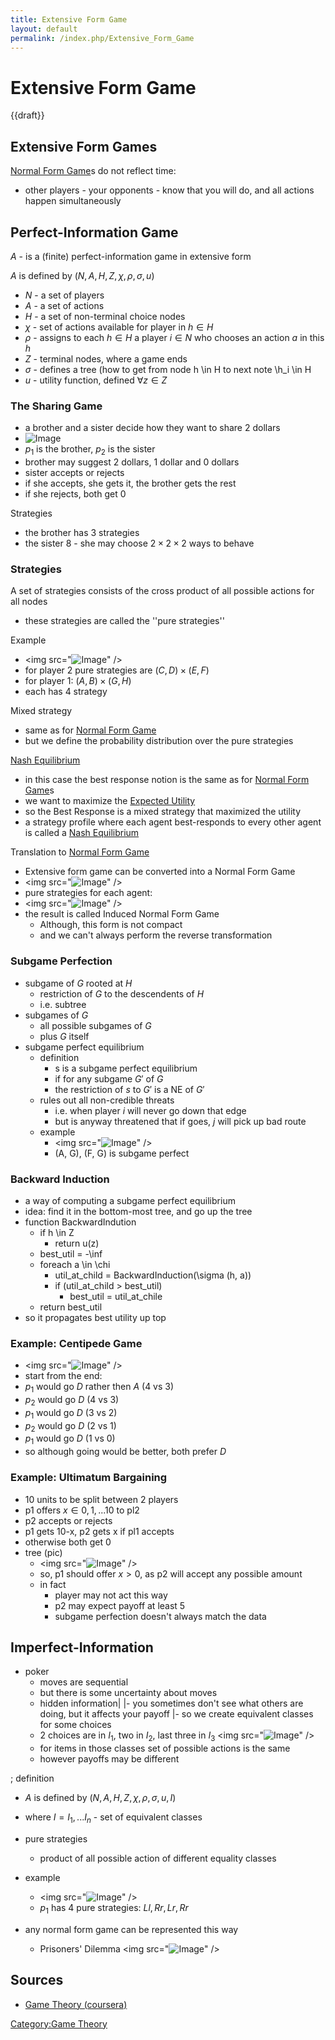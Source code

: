 ```yaml
---
title: Extensive Form Game
layout: default
permalink: /index.php/Extensive_Form_Game
---
```


# Extensive Form Game

{{draft}}

## Extensive Form Games
[Normal Form Game](Normal_Form_Game)s do not reflect time: 
- other players - your opponents - know that you will do, and all actions happen simultaneously


## Perfect-Information Game
$A$ - is a (finite) perfect-information game in extensive form

$A$ is defined by $(N, A, H, Z, \chi, \rho, \sigma, u)$
- $N$ - a set of players
- $A$ - a set of actions
- $H$ - a set of non-terminal choice nodes
- $\chi$ - set of actions available for player in $h \in H$
- $\rho$ - assigns to each $h \in H$ a player $i \in N$ who chooses an action $a$ in this $h$
- $Z$ - terminal nodes, where a game ends
- $\sigma$ - defines a tree (how to get from node h \in H to next note \h_i \in H
- $u$ - utility function, defined $\forall z \in Z$



### The Sharing Game
- a brother and a sister decide how they want to share 2 dollars
- <img src="https://raw.github.com/alexeygrigorev/wiki-figures/master/ulb/de/gt/sharing-game.png" alt="Image">
- $p_1$ is the brother, $p_2$ is the sister
- brother may suggest 2 dollars, 1 dollar and 0 dollars
- sister accepts or rejects
- if she accepts, she gets it, the brother gets the rest
- if she rejects, both get 0

Strategies
- the brother has 3 strategies
- the sister 8 - she may choose $2 \times 2 \times 2$ ways to behave


### Strategies
A set of strategies consists of the cross product of all possible actions for all nodes
- these strategies are called the ''pure strategies''

Example
- <img src="<img src="https://raw.githubusercontent.com/alexeygrigorev/wiki-figures/master/legacy/1ek4jlfnq051brasho90rph19h.png" alt="Image">" />
- for player 2 pure strategies are $(C, D) \times (E, F)$
- for player 1: $(A, B) \times (G, H)$
- each has 4 strategy

Mixed strategy
- same as for [Normal Form Game](Normal_Form_Game)
- but we define the probability distribution over the pure strategies

[Nash Equilibrium](Nash_Equilibrium)
- in this case the best response notion is the same as for [Normal Form Game](Normal_Form_Game)s
- we want to maximize the [Expected Utility](Expected_Utility)
- so the Best Response is a mixed strategy that maximized the utility
- a strategy profile where each agent best-responds to every other agent is called a [Nash Equilibrium](Nash_Equilibrium)


Translation to [Normal Form Game](Normal_Form_Game)
- Extensive form game can be converted into a Normal Form Game
- <img src="<img src="https://raw.githubusercontent.com/alexeygrigorev/wiki-figures/master/legacy/39pgmt7kdnb8h42m0lgiu4vtvn.png" alt="Image">" />
- pure strategies for each agent:
- <img src="<img src="https://raw.githubusercontent.com/alexeygrigorev/wiki-figures/master/legacy/2k9n1e39c3vu9f8pcci9arofpj.png" alt="Image">" />
- the result is called Induced Normal Form Game
  - Although, this form is not compact
  - and we can't always perform the reverse transformation


### Subgame Perfection
- subgame of $G$ rooted at $H$
  - restriction of $G$ to the descendents of $H$
  - i.e. subtree
- subgames of $G$
  - all possible subgames of $G$
  - plus $G$ itself
- subgame perfect equilibrium
  - definition
    - s is a subgame perfect equilibrium
    - if for any subgame $G'$ of $G$
    - the restriction of $s$ to $G'$ is a NE of $G'$
  - rules out all non-credible threats
    - i.e. when player $i$ will never go down that edge
    - but is anyway threatened that if goes, $j$ will pick up bad route
  - example
    - <img src="<img src="https://raw.githubusercontent.com/alexeygrigorev/wiki-figures/master/legacy/7svpoqecaqa4qh8mhajuucdjkp.png" alt="Image">" />
    - (A, G), (F, G) is subgame perfect


### Backward Induction
- a way of computing a subgame perfect equilibrium
- idea: find it in the bottom-most tree, and go up the tree
- function BackwardIndution
  - if h \in Z
    - return u(z)
  - best_util = -\inf
  - foreach a \in \chi
    - util_at_child = BackwardInduction(\sigma (h, a))
    - if (util_at_child > best_util)
      - best_util = util_at_chile
  - return best_util
- so it propagates best utility up top


### Example: Centipede Game
- <img src="<img src="https://raw.githubusercontent.com/alexeygrigorev/wiki-figures/master/legacy/087nlskqe9e4cq3ov898pivqj0.png" alt="Image">" />
- start from the end:
- $p_1$ would go $D$ rather then $A$ (4 vs 3)
- $p_2$ would go $D$ (4 vs 3)
- $p_1$ would go $D$ (3 vs 2)
- $p_2$ would go $D$ (2 vs 1)
- $p_1$ would go $D$ (1 vs 0)
- so although going would be better, both prefer $D$


### Example: Ultimatum Bargaining
- 10 units to be split between 2 players
- p1 offers $x \in {0, 1, ... 10}$ to pl2
- p2 accepts or rejects
- p1 gets 10-x, p2 gets x if pl1 accepts
- otherwise both get 0
- tree (pic)
  - <img src="<img src="https://raw.githubusercontent.com/alexeygrigorev/wiki-figures/master/legacy/4vibbavmd07prrup1j3ccgcm2e.png" alt="Image">" />
  - so, p1 should offer $x > 0$, as p2 will accept any possible amount
  - in fact
    - player may not act this way
    - p2 may expect payoff at least 5
    - subgame perfection doesn't always match the data


## Imperfect-Information
- poker
  - moves are sequential
  - but there is some uncertainty about moves
  - hidden information|   |- you sometimes don't see what others are doing, but it affects your payoff |- so we create equivalent classes for some choices
  - 2 choices are in $I_1$, two in $I_2$, last three in $I_3$ <img src="<img src="https://raw.githubusercontent.com/alexeygrigorev/wiki-figures/master/legacy/0jdsq2c5tfruo36bask4hagorr.png" alt="Image">" />
  - for items in those classes set of possible actions is the same
  - however payoffs may be different


; definition
- $A$ is defined by $(N, A, H, Z, \chi, \rho, \sigma, u, I)$
- where $I = {I_1, ... I_n}$ - set of equivalent classes


- pure strategies
  - product of all possible action of different equality classes
- example
  - <img src="<img src="https://raw.githubusercontent.com/alexeygrigorev/wiki-figures/master/legacy/6skvsiu0fg86o6ebin2p8apnji.png" alt="Image">" />
  - $p_1$ has 4 pure strategies: $Ll, Rr, Lr, Rr$
- any normal form game can be represented this way
  - Prisoners' Dilemma <img src="<img src="https://raw.githubusercontent.com/alexeygrigorev/wiki-figures/master/legacy/3ddd4rn3pfhl7ttpg26htcu6en.png" alt="Image">" />


## Sources
- [Game Theory (coursera)](Game_Theory_(coursera))

[Category:Game Theory](Category_Game_Theory)